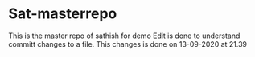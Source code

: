 # Sat-masterrepo
This is the master repo of sathish for demo
Edit is done to understand committ changes to a file.
This changes is done on 13-09-2020 at 21.39
